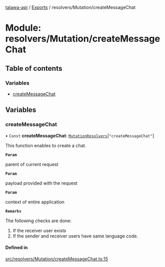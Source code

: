 [talawa-api](../README.md) / [Exports](../modules.md) / resolvers/Mutation/createMessageChat

# Module: resolvers/Mutation/createMessageChat

## Table of contents

### Variables

- [createMessageChat](resolvers_Mutation_createMessageChat.md#createmessagechat)

## Variables

### createMessageChat

• `Const` **createMessageChat**: [`MutationResolvers`](types_generatedGraphQLTypes.md#mutationresolvers)[``"createMessageChat"``]

This function enables to create a chat.

**`Param`**

parent of current request

**`Param`**

payload provided with the request

**`Param`**

context of entire application

**`Remarks`**

The following checks are done:
1. If the receiver user exists
2. If the sender and receiver users have same language code.

#### Defined in

[src/resolvers/Mutation/createMessageChat.ts:15](https://github.com/PalisadoesFoundation/talawa-api/blob/9cb91bb/src/resolvers/Mutation/createMessageChat.ts#L15)

